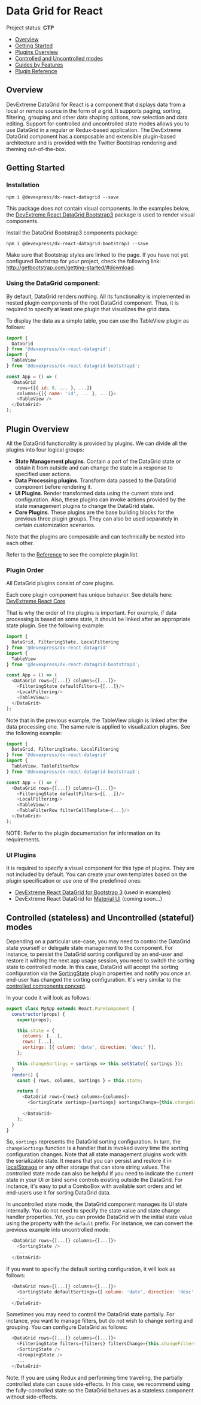 # Data Grid for React

Project status: **CTP**

- [Overview](#overview)
- [Getting Started](#getting-started)
- [Plugins Overview](#plugins-overview)
- [Controlled and Uncontrolled modes](#controlled-and-uncontrolled-modes)
- [Guides by Features](guides)
- [Plugin Reference](reference)

## Overview

DevExtreme DataGrid for React is a component that displays data from a local or remote source in the form of a grid. It supports paging, sorting, filtering, grouping and other data shaping options, row selection and data editing. Support for controlled and uncontrolled state modes allows you to use DataGrid in a regular or Redux-based application. The DevExtreme DataGrid component has a composable and extensible plugin-based architecture and is provided with the Twitter Bootstrap rendering and theming out-of-the-box.

## Getting Started

### Installation

```
npm i @devexpress/dx-react-datagrid --save
```
This package does not contain visual components. In the examples below, the [DevExtreme React DataGrid Bootstrap3](../dx-react-datagrid-bootstrap3/README.md) package is used to render visual components.

Install the DataGrid Bootstrap3 components package:

```
npm i @devexpress/dx-react-datagrid-bootstrap3 --save
```

Make sure that Bootstrap styles are linked to the page. If you have not yet configured Bootstrap for your project, check the following link: http://getbootstrap.com/getting-started/#download.

### Using the DataGrid component:

By default, DataGrid renders nothing. All its functionality is implemented in nested plugin components of the root DataGrid component. Thus, it is required to specify at least one plugin that visualizes the grid data.

To display the data as a simple table, you can use the TableView plugin as follows:

```js
import {
  DataGrid
} from '@devexpress/dx-react-datagrid';
import {
  TableView
} from '@devexpress/dx-react-datagrid-bootstrap3';

const App = () => (
  <DataGrid
    rows={[{ id: 0, ... }, ...]}
    columns={[{ name: 'id', ... }, ...]}>
    <TableView />
  </DataGrid>
);
```

## Plugin Overview

All the DataGrid functionality is provided by plugins. We can divide all the plugins into four logical groups:

- **State Management plugins**. Contain a part of the DataGrid state or obtain it from outside and can change the state in a response to  specified user actions.
- **Data Processing plugins**. Transform data passed to the DataGrid component before rendering it.
- **UI Plugins**. Render transformed data using the current state and configuration. Also, these plugins can invoke actions provided by the state management plugins to change the DataGrid state.
- **Core Plugins**. These plugins are the base building blocks for the previous three plugin groups. They can also be used separately in certain customization scenarios.

Note that the plugins are composable and can technically be nested into each other.

Refer to the [Reference](#reference) to see the complete plugin list.

### Plugin Order

All DataGrid plugins consist of core plugins.

Each core plugin component has unique behavior. See details here: [DevExtreme React Core](../dx-react-core/README.md)

That is why the order of the plugins is important. For example, if data processing is based on some state, it should be linked after an appropriate state plugin. See the following example:


```js
import {
  DataGrid, FilteringState, LocalFiltering
} from '@devexpress/dx-react-datagrid'
import {
  TableView
} from '@devexpress/dx-react-datagrid-bootstrap3';

const App = () => (
  <DataGrid rows={[...]} columns={[...]}>
    <FilteringState defaultFilters={[...]}/>
    <LocalFiltering/>
    <TableView/>
  </DataGrid>
);
```

Note that in the previous example, the TableView plugin is linked after the data processing one. The same rule is applied to visualization plugins. See the following example:

```js
import {
  DataGrid, FilteringState, LocalFiltering
} from '@devexpress/dx-react-datagrid'
import {
  TableView, TableFilterRow
} from '@devexpress/dx-react-datagrid-bootstrap3';

const App = () => (
  <DataGrid rows={[...]} columns={[...]}>
    <FilteringState defaultFilters={[...]}/>
    <LocalFiltering/>
    <TableView/>
    <TableFilterRow filterCellTemplate={...}/>
  </DataGrid>
);
```

NOTE: Refer to the plugin documentation for information on its requirements.

### UI Plugins

It is required to specify a visual component for this type of plugins. They are not included by default. You can create your own templates based on the plugin specification or use one of the predefined ones:
- [DevExtreme React DataGrid for Bootstrap 3](../dx-react-datagrid-bootstrap3/README.md) (used in examples)
- DevExtreme React DataGrid for [Material UI](http://www.material-ui.com) (coming soon...)

## <a name="controlled-and-uncontrolled-modes"></a>Controlled (stateless) and Uncontrolled (stateful) modes

Depending on a particular use-case, you may need to control the DataGrid state yourself or delegate state management to the component. For instance, to persist the DataGrid sorting configured by an end-user and restore it withing the next app usage session, you need to switch the sorting state to controlled mode. In this case, DataGrid will accept the sorting configuration via the [SortingState](reference/sorting-state.md) plugin properties and notify you once an end-user has changed the sorting configuration. It's very similar to the [controlled components concept](https://facebook.github.io/react/docs/forms.html#controlled-components).

In your code it will look as follows:

```js
export class MyApp extends React.PureComponent {
  constructor(props) {
    super(props);

    this.state = {
      columns: [...],
      rows: [...],
      sortings: [{ column: 'date', direction: 'desc' }],
    };

    this.changeSortings = sortings => this.setState({ sortings });
  }
  render() {
    const { rows, columns, sortings } = this.state;

    return (
      <DataGrid rows={rows} columns={columns}>
        <SortingState sortings={sortings} sortingsChange={this.changeSortings} />
        ...
      </DataGrid>
    );
  }
}
```

So, `sortings` represents the DataGrid sorting configuration. In turn, the `changeSortings` function is a handler that is invoked every time the sorting configuration changes. Note that all state management plugins work with the serializable state. It means that you can persist and restore it in [localStorage](https://developer.mozilla.org/en/docs/Web/API/Window/localStorage) or any other storage that can store string values. The controlled state mode can also be helpful if you need to indicate the current state in your UI or bind some controls existing outside the DataGrid. For inctance, it's easy to put a ComboBox with available sort orders and let end-users use it for sorting DataGrid data.

In uncontrolled state mode, the DataGrid component manages its UI state internally. You do not need to specify the state value and state change handler properties. Yet, you can provide DataGrid with the initial state value using the property with the `default` prefix. For instance, we can convert the previous example into uncontrolled mode:

```js
  <DataGrid rows={[...]} columns={[...]}>
    <SortingState />
    ...
  </DataGrid>
```

If you want to specify the default sorting configuration, it will look as follows:

```js
  <DataGrid rows={[...]} columns={[...]}>
    <SortingState defaultSortings={[ column: 'date', direction: 'desc' ]} />
    ...
  </DataGrid>
```

Sometimes you may need to controll the DataGrid state partially. For inctance, you want to manage filters, but do not wish to change sorting and grouping. You can configure DataGrid as follows:

```js
  <DataGrid rows={[...]} columns={[...]}>
    <FilteringState filters={filters} filtersChange={this.changeFilters}/>
    <SortingState />
    <GroupingState />
    ...
  </DataGrid>
```

Note: If you are using Redux and performing time traveling, the partially controlled state can cause side-effects. In this case, we recommend using the fully-controlled state so the DataGrid behaves as a stateless component without side-effects.
